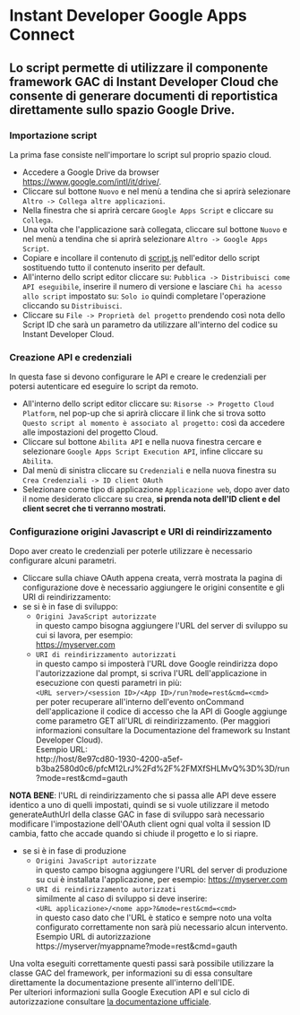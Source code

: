 Instant Developer Google Apps Connect
================================


Lo script permette di utilizzare il componente framework GAC di Instant Developer Cloud che consente di generare documenti di reportistica direttamente sullo spazio Google Drive.
----------------
### Importazione script
La prima fase consiste nell'importare lo script sul proprio spazio cloud.
* Accedere a Google Drive da browser https://www.google.com/intl/it/drive/.
* Cliccare sul bottone `Nuovo` e nel menù a tendina che si aprirà selezionare `Altro -> Collega altre applicazioni`.
* Nella finestra che si aprirà cercare `Google Apps Script` e cliccare su `Collega`.
* Una volta che l'applicazione sarà collegata, cliccare sul bottone `Nuovo` e nel menù a tendina che si aprirà selezionare `Altro -> Google Apps Script`.
* Copiare e incollare il contenuto di [script.js](https://github.com/progamma/inde-gac/blob/master/script.js) nell'editor dello script sostituendo tutto il contenuto inserito per default.
* All'interno dello script editor cliccare su: `Pubblica -> Distribuisci come API eseguibile`, inserire il numero di versione e lasciare `Chi ha acesso allo script` impostato su: `Solo io` quindi completare l'operazione cliccando su `Distribuisci`.
* Cliccare su `File -> Proprietà del progetto` prendendo così nota dello Script ID che sarà un parametro da utilizzare all'interno del codice su Instant Developer Cloud.

### Creazione API e credenziali
In questa fase si devono configurare le API e creare le credenziali per potersi autenticare ed eseguire lo script da remoto.
* All'interno dello script editor cliccare su: `Risorse -> Progetto Cloud Platform`, nel pop-up che si aprirà cliccare il link che si trova sotto `Questo script al momento è associato al progetto:` così da accedere alle impostazioni del progetto Cloud.
* Cliccare sul bottone `Abilita API` e nella nuova finestra cercare e selezionare `Google Apps Script Execution API`, infine cliccare su `Abilita`.
* Dal menù di sinistra cliccare su `Credenziali` e nella nuova finestra su `Crea Credenziali -> ID client OAuth`
* Selezionare come tipo di applicazione `Applicazione web`, dopo aver dato il nome desiderato cliccare su crea, **si prenda nota dell'ID client e del client secret che ti verranno mostrati.**

### Configurazione origini Javascript e URI di reindirizzamento 
Dopo aver creato le credenziali per poterle utilizzare è necessario configurare alcuni parametri.
* Cliccare sulla chiave OAuth appena creata, verrà mostrata la pagina di configurazione dove è necessario aggiungere le origini consentite e gli URI di reindirizzamento: 
* se si è in fase di sviluppo:
  * `Origini JavaScript autorizzate`         
  in questo campo bisogna aggiungere l'URL del server di sviluppo su cui si lavora, per esempio:  
  https://myserver.com
  * `URI di reindirizzamento autorizzati`   
  in questo campo si imposterà l'URL dove Google reindirizza dopo l'autorizzazione dal prompt, si scriva l'URL dell'applicazione in esecuzione con questi parametri in più:   
  `<URL server>/<session ID>/<App ID>/run?mode=rest&cmd=<cmd>`    
   per poter recuperare all'interno dell'evento onCommand dell'applicazione il codice di accesso che la API di Google aggiunge come parametro GET all'URL di reindirizzamento. (Per maggiori informazioni consultare la Documentazione del framework su Instant Developer Cloud).   
  Esempio URL:  
  http://host/8e97cd80-1930-4200-a5ef-b3ba2580d0c6/pfcM12LrJ%2Fd%2F%2FMXfSHLMvQ%3D%3D/run?mode=rest&cmd=gauth

**NOTA BENE**: l'URL di reindirizzamento che si passa alle API deve essere identico a uno di quelli impostati, quindi se si vuole utilizzare il metodo generateAuthUrl della classe GAC in fase di sviluppo sarà necessario modificare l'impostazione dell'OAuth client ogni qual volta il session ID cambia, fatto che accade quando si chiude il progetto e lo si riapre.

* se si è in fase di produzione
  * `Origini JavaScript autorizzate`      
  in questo campo bisogna aggiungere l'URL del server di produzione su cui è installata l'applicazione, per esempio:
  https://myserver.com
  * `URI di reindirizzamento autorizzati`   
  similmente al caso di sviluppo si deve inserire:  
  `<URL applicazione>/<nome app>?&mode=rest&cmd=<cmd>`   
  in questo caso dato che l'URL è statico e sempre noto una volta configurato correttamente non sarà più necessario alcun intervento.  
  Esempio URL di autorizzazione  
  https://myserver/myappname?mode=rest&cmd=gauth

Una volta eseguiti correttamente questi passi sarà possibile utilizzare la classe GAC del framework, per informazioni su di essa consultare direttamente la documentazione presente all'interno dell'IDE.   
Per ulteriori informazioni sulla Google Execution API  e sul ciclo di autorizzazione consultare [la documentazione ufficiale](https://developers.google.com/apps-script/guides/rest/api).
